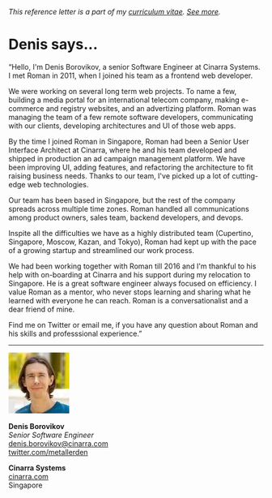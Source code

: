 _This reference letter is a part of my [curriculum vitae](/cv.html).
[See&nbsp;more](./)._

# Denis says...

<p class="quote">&#8220;Hello, I'm Denis Borovikov, a senior Software
Engineer at Cinarra Systems.  I&nbsp;met Roman in 2011, when I
joined his team as a frontend web developer.</p>

We were working on several long term web projects. To name a few,
building a media portal for an international telecom company, making
e-commerce and registry websites, and an advertizing platform. Roman
was managing the team of a few remote software developers, communicating
with our clients, developing architectures and UI of those web apps.

By the time I joined Roman in Singapore, Roman had been a Senior
User Interface Architect at Cinarra, where he and his team developed
and shipped in production an ad campaign management platform.  We
have been improving UI, adding features, and refactoring the
architecture to fit raising business needs. Thanks to our team,
I've picked up a lot of cutting-edge web technologies.

Our team has been based in Singapore, but the rest of the company
spreads across multiple time zones. Roman handled all communications
among product owners, sales team, backend developers, and devops.

Inspite all the difficulties we have as a highly distributed team
(Cupertino, Singapore, Moscow, Kazan, and Tokyo), Roman had kept
up with the pace of a growing startup and streamlined our work
process.

We had been working together with Roman till 2016 and I'm thankful
to his help with on-boarding at Cinarra and his support during my
relocation to Singapore. He is a great software engineer always
focused on efficiency. I value Roman as a mentor, who never stops
learning and sharing what he learned with everyone he can reach.
Roman is a conversationalist and a dear friend of mine.

Find me on Twitter or email me, if you have any question about Roman
and his skills and professsional experience.&#8221;

---

<img src="db.jpeg" class="avatar">

**Denis Borovikov**<br>
_Senior Software Engineer_<br>
<denis.borovikov@cinarra.com><br>
[twitter.com/metallerden](https://twitter.com/metallerden)

**Cinarra Systems**<br>
[cinarra.com](https://www.cinarra.com/)<br>
Singapore
